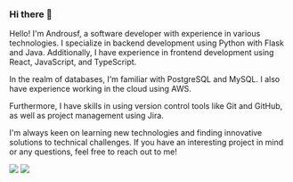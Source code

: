 ### Hi there 👋
Hello! I'm Androusf, a software developer with experience in various technologies. I specialize in backend development using Python with Flask and Java. Additionally, I have experience in frontend development using React, JavaScript, and TypeScript.

In the realm of databases, I'm familiar with PostgreSQL and MySQL. I also have experience working in the cloud using AWS.

Furthermore, I have skills in using version control tools like Git and GitHub, as well as project management using Jira.

I'm always keen on learning new technologies and finding innovative solutions to technical challenges. If you have an interesting project in mind or any questions, feel free to reach out to me!

[![](https://img.shields.io/badge/LinkedIn-andresfeliperocha-blue)](https://www.linkedin.com/in/andresfeliperocha/)
[![](https://img.shields.io/badge/Hotmail-andresfrw%40hotmail.com-orange)](mailto:andresfrw@hotmail.com)






<!--
**Androusf/Androusf** is a ✨ _special_ ✨ repository because its `README.md` (this file) appears on your GitHub profile.

Here are some ideas to get you started:

- 🔭 I’m currently working on ...
- 🌱 I’m currently learning ...
- 👯 I’m looking to collaborate on ...
- 🤔 I’m looking for help with ...
- 💬 Ask me about ...
- 📫 How to reach me: ...
- 😄 Pronouns: ...
- ⚡ Fun fact: ...
-->
